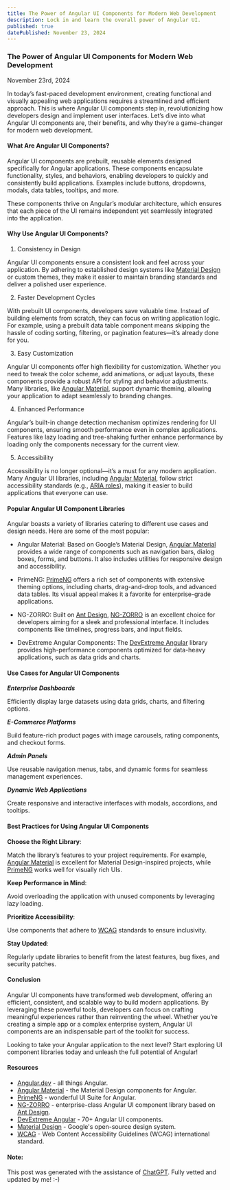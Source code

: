 ```yaml
---
title: The Power of Angular UI Components for Modern Web Development
description: Lock in and learn the overall power of Angular UI.
published: true
datePublished: November 23, 2024
---
```


### **The Power of Angular UI Components for Modern Web Development**

November 23rd, 2024

In today’s fast-paced development environment, creating functional and visually appealing web applications requires a streamlined and efficient approach. This is where Angular UI components step in, revolutionizing how developers design and implement user interfaces. Let’s dive into what Angular UI components are, their benefits, and why they’re a game-changer for modern web development.

#### **What Are Angular UI Components?**

Angular UI components are prebuilt, reusable elements designed specifically for Angular applications. These components encapsulate functionality, styles, and behaviors, enabling developers to quickly and consistently build applications. Examples include buttons, dropdowns, modals, data tables, tooltips, and more.

These components thrive on Angular’s modular architecture, which ensures that each piece of the UI remains independent yet seamlessly integrated into the application.

#### **Why Use Angular UI Components?**

1. Consistency in Design

Angular UI components ensure a consistent look and feel across your application. By adhering to established design systems like <a href="https://m3.material.io/" target="_blank">Material Design</a> or custom themes, they make it easier to maintain branding standards and deliver a polished user experience.

2. Faster Development Cycles

With prebuilt UI components, developers save valuable time. Instead of building elements from scratch, they can focus on writing application logic. For example, using a prebuilt data table component means skipping the hassle of coding sorting, filtering, or pagination features—it’s already done for you.

3. Easy Customization

Angular UI components offer high flexibility for customization. Whether you need to tweak the color scheme, add animations, or adjust layouts, these components provide a robust API for styling and behavior adjustments. Many libraries, like <a href="https://material.angular.io/" target="_blank">Angular Material</a>, support dynamic theming, allowing your application to adapt seamlessly to branding changes.

4. Enhanced Performance

Angular’s built-in change detection mechanism optimizes rendering for UI components, ensuring smooth performance even in complex applications. Features like lazy loading and tree-shaking further enhance performance by loading only the components necessary for the current view.

5. Accessibility

Accessibility is no longer optional—it’s a must for any modern application. Many Angular UI libraries, including <a href="https://material.angular.io/" target="_blank">Angular Material</a>, follow strict accessibility standards (e.g., <a href="https://developer.mozilla.org/en-US/docs/Web/Accessibility/ARIA/Roles" target="_blank">ARIA roles</a>), making it easier to build applications that everyone can use.

#### **Popular Angular UI Component Libraries**

Angular boasts a variety of libraries catering to different use cases and design needs. Here are some of the most popular:

- Angular Material: Based on Google’s Material Design, <a href="https://material.angular.io/" target="_blank">Angular Material</a> provides a wide range of components such as navigation bars, dialog boxes, forms, and buttons. It also includes utilities for responsive design and accessibility.

- PrimeNG: <a href="https://primeng.org/" target="_blank">PrimeNG</a> offers a rich set of components with extensive theming options, including charts, drag-and-drop tools, and advanced data tables. Its visual appeal makes it a favorite for enterprise-grade applications.

- NG-ZORRO: Built on <a href="https://ant.design/" target="_blank">Ant Design</a>, <a href="https://ng.ant.design/docs/introduce" target="_blank">NG-ZORRO</a> is an excellent choice for developers aiming for a sleek and professional interface. It includes components like timelines, progress bars, and input fields.

- DevExtreme Angular Components: The <a href="https://js.devexpress.com/Angular/" target="_blank">DevExtreme Angular</a> library provides high-performance components optimized for data-heavy applications, such as data grids and charts.

#### **Use Cases for Angular UI Components**

**<em>Enterprise Dashboards</em>**

Efficiently display large datasets using data grids, charts, and filtering options.

**<em>E-Commerce Platforms</em>**

Build feature-rich product pages with image carousels, rating components, and checkout forms.

**<em>Admin Panels</em>**

Use reusable navigation menus, tabs, and dynamic forms for seamless management experiences.

**<em>Dynamic Web Applications</em>**

Create responsive and interactive interfaces with modals, accordions, and tooltips.

#### **Best Practices for Using Angular UI Components**

**Choose the Right Library**:

Match the library’s features to your project requirements. For example, <a href="https://material.angular.io/" target="_blank">Angular Material</a> is excellent for Material Design-inspired projects, while <a href="https://primeng.org/" target="_blank">PrimeNG</a> works well for visually rich UIs.

**Keep Performance in Mind**:

Avoid overloading the application with unused components by leveraging lazy loading.

**Prioritize Accessibility**:

Use components that adhere to <a href="https://www.w3.org/WAI/standards-guidelines/wcag/" target="_blank">WCAG</a> standards to ensure inclusivity.

**Stay Updated**:

Regularly update libraries to benefit from the latest features, bug fixes, and security patches.

#### **Conclusion**

Angular UI components have transformed web development, offering an efficient, consistent, and scalable way to build modern applications. By leveraging these powerful tools, developers can focus on crafting meaningful experiences rather than reinventing the wheel. Whether you’re creating a simple app or a complex enterprise system, Angular UI components are an indispensable part of the toolkit for success.

Looking to take your Angular application to the next level? Start exploring UI component libraries today and unleash the full potential of Angular!

#### Resources

- <a href="https://angular.dev/" target="_blank">Angular.dev</a> - all things Angular.
- <a href="https://material.angular.io/" target="_blank">Angular Material</a> - the Material Design components for Angular.
- <a href="https://primeng.org/" target="_blank">PrimeNG</a> - wonderful UI Suite for Angular.
- <a href="https://ng.ant.design/docs/introduce/en" target="_blank">NG-ZORRO</a> - enterprise-class Angular UI component library based on <a href="https://ant.design/" target="_blank">Ant Design</a>.
- <a href="https://js.devexpress.com/Angular/" target="_blank">DevExtreme Angular</a> - 70+ Angular UI components.
- <a href="https://m3.material.io/" target="_blank">Material Design</a> - Google's open-source design system.
- <a href="https://www.w3.org/WAI/standards-guidelines/wcag/" target="_blank">WCAG</a> - Web Content Accessibility Guidelines (WCAG) international standard.

#### Note:

This post was generated with the assistance of <a href="https://chatgpt.com/" target="_blank">ChatGPT</a>. Fully vetted and updated by me! :-)
